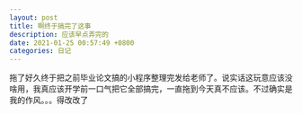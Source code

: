 ```yaml
---
layout: post
title: 啊终于搞完了这事
description: 应该早点弄完的
date: 2021-01-25 00:57:49 +0800
categories: 日记
---
```


拖了好久终于把之前毕业论文搞的小程序整理完发给老师了。说实话这玩意应该没啥用，我真应该开学前一口气把它全部搞完，一直拖到今天真不应该。不过确实是我的作风。。。得改改了